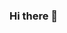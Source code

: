 ### Hi there 👋

<!--
**Gord3va/gord3va** is a ✨ _special_ ✨ repository because its `README.md` (this file) appears on your GitHub profile.

<div id="header" align="center">https://media.giphy.com/media/gstVWIzl4JKKI/giphy.gif
  <img src=""/>
</div>
Here are some ideas to get you started:

- 🔭 I’m currently working on ...
- 🌱 I’m currently learning ...
- 👯 I’m looking to collaborate on ...
- 🤔 I’m looking for help with ...
- 💬 Ask me about ...
- 📫 How to reach me: ...
- 😄 Pronouns: ...
- ⚡ Fun fact: ...
-->
